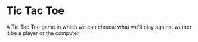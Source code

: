 # Tic Tac Toe
 A Tic Tac Toe game in which we can choose what we'll play against wether it be a player or the computer 
